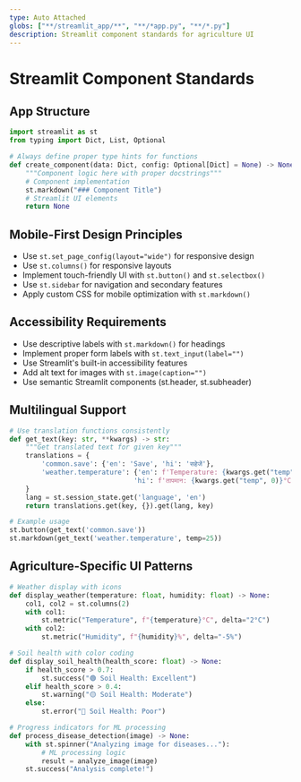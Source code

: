 ```yaml
---
type: Auto Attached
globs: ["**/streamlit_app/**", "**/*app.py", "**/*.py"]
description: Streamlit component standards for agriculture UI
---
```


# Streamlit Component Standards

## App Structure
```python
import streamlit as st
from typing import Dict, List, Optional

# Always define proper type hints for functions
def create_component(data: Dict, config: Optional[Dict] = None) -> None:
    """Component logic here with proper docstrings"""
    # Component implementation
    st.markdown("### Component Title")
    # Streamlit UI elements
    return None
```

## Mobile-First Design Principles
- Use `st.set_page_config(layout="wide")` for responsive design
- Use `st.columns()` for responsive layouts
- Implement touch-friendly UI with `st.button()` and `st.selectbox()`
- Use `st.sidebar` for navigation and secondary features
- Apply custom CSS for mobile optimization with `st.markdown()`

## Accessibility Requirements
- Use descriptive labels with `st.markdown()` for headings
- Implement proper form labels with `st.text_input(label="")`
- Use Streamlit's built-in accessibility features
- Add alt text for images with `st.image(caption="")`
- Use semantic Streamlit components (st.header, st.subheader)

## Multilingual Support
```python
# Use translation functions consistently
def get_text(key: str, **kwargs) -> str:
    """Get translated text for given key"""
    translations = {
        'common.save': {'en': 'Save', 'hi': 'सहेजें'},
        'weather.temperature': {'en': f'Temperature: {kwargs.get("temp", 0)}°C', 
                               'hi': f'तापमान: {kwargs.get("temp", 0)}°C'}
    }
    lang = st.session_state.get('language', 'en')
    return translations.get(key, {}).get(lang, key)

# Example usage
st.button(get_text('common.save'))
st.markdown(get_text('weather.temperature', temp=25))
```

## Agriculture-Specific UI Patterns
```python
# Weather display with icons
def display_weather(temperature: float, humidity: float) -> None:
    col1, col2 = st.columns(2)
    with col1:
        st.metric("Temperature", f"{temperature}°C", delta="2°C")
    with col2:
        st.metric("Humidity", f"{humidity}%", delta="-5%")

# Soil health with color coding
def display_soil_health(health_score: float) -> None:
    if health_score > 0.7:
        st.success("🟢 Soil Health: Excellent")
    elif health_score > 0.4:
        st.warning("🟡 Soil Health: Moderate")
    else:
        st.error("🔴 Soil Health: Poor")

# Progress indicators for ML processing
def process_disease_detection(image) -> None:
    with st.spinner("Analyzing image for diseases..."):
        # ML processing logic
        result = analyze_image(image)
    st.success("Analysis complete!")
```
